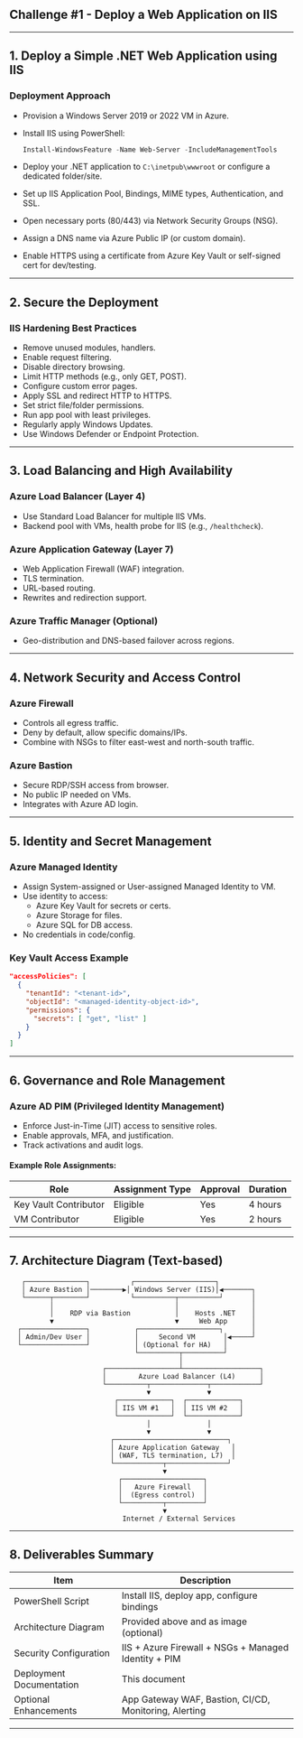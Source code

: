 
## Challenge #1 - Deploy a Web Application on IIS
---
## 1. Deploy a Simple .NET Web Application using IIS

### Deployment Approach
- Provision a Windows Server 2019 or 2022 VM in Azure.
- Install IIS using PowerShell:

  ```powershell
  Install-WindowsFeature -Name Web-Server -IncludeManagementTools
  ```

- Deploy your .NET application to `C:\inetpub\wwwroot` or configure a dedicated folder/site.
- Set up IIS Application Pool, Bindings, MIME types, Authentication, and SSL.
- Open necessary ports (80/443) via Network Security Groups (NSG).
- Assign a DNS name via Azure Public IP (or custom domain).
- Enable HTTPS using a certificate from Azure Key Vault or self-signed cert for dev/testing.

---

## 2. Secure the Deployment

### IIS Hardening Best Practices
- Remove unused modules, handlers.
- Enable request filtering.
- Disable directory browsing.
- Limit HTTP methods (e.g., only GET, POST).
- Configure custom error pages.
- Apply SSL and redirect HTTP to HTTPS.
- Set strict file/folder permissions.
- Run app pool with least privileges.
- Regularly apply Windows Updates.
- Use Windows Defender or Endpoint Protection.

---

## 3. Load Balancing and High Availability

### Azure Load Balancer (Layer 4)
- Use Standard Load Balancer for multiple IIS VMs.
- Backend pool with VMs, health probe for IIS (e.g., `/healthcheck`).

### Azure Application Gateway (Layer 7)
- Web Application Firewall (WAF) integration.
- TLS termination.
- URL-based routing.
- Rewrites and redirection support.

### Azure Traffic Manager (Optional)
- Geo-distribution and DNS-based failover across regions.

---

## 4. Network Security and Access Control

### Azure Firewall
- Controls all egress traffic.
- Deny by default, allow specific domains/IPs.
- Combine with NSGs to filter east-west and north-south traffic.

### Azure Bastion
- Secure RDP/SSH access from browser.
- No public IP needed on VMs.
- Integrates with Azure AD login.

---

## 5. Identity and Secret Management

### Azure Managed Identity
- Assign System-assigned or User-assigned Managed Identity to VM.
- Use identity to access:
  - Azure Key Vault for secrets or certs.
  - Azure Storage for files.
  - Azure SQL for DB access.
- No credentials in code/config.

### Key Vault Access Example

```json
"accessPolicies": [
  {
    "tenantId": "<tenant-id>",
    "objectId": "<managed-identity-object-id>",
    "permissions": {
      "secrets": [ "get", "list" ]
    }
  }
]
```

---

## 6. Governance and Role Management

### Azure AD PIM (Privileged Identity Management)
- Enforce Just-in-Time (JIT) access to sensitive roles.
- Enable approvals, MFA, and justification.
- Track activations and audit logs.

#### Example Role Assignments:

| Role                  | Assignment Type | Approval | Duration |
|-----------------------|------------------|----------|----------|
| Key Vault Contributor | Eligible         | Yes      | 4 hours  |
| VM Contributor        | Eligible         | Yes      | 2 hours  |

---

## 7. Architecture Diagram (Text-based)

```
   ┌───────────────┐          ┌────────────────────┐
   │ Azure Bastion │────────▶│ Windows Server (IIS)│◀───────┐
   └──────┬────────┘          └──────────┬──────────┘       │
          │                              │                  │
          │    RDP via Bastion           │    Hosts .NET    │
          ▼                              ▼     Web App      │
  ┌────────────────┐           ┌────────────────────┐       │
  │ Admin/Dev User │           │     Second VM       │◀─────┘
  └────────────────┘           │ (Optional for HA)   │
                               └──────────┬──────────┘
                                          │
                       ┌──────────────────┴───────────────────┐
                       │        Azure Load Balancer (L4)      │
                       └──────────┬──────────────┬────────────┘
                                  ▼              ▼
                          ┌─────────────┐  ┌─────────────┐
                          │ IIS VM #1   │  │ IIS VM #2   │
                          └─────────────┘  └─────────────┘
                                  │              │
                                  ▼              ▼
                         ┌────────────────────────────┐
                         │ Azure Application Gateway   │
                         │ (WAF, TLS termination, L7)  │
                         └────────────┬───────────────┘
                                      ▼
                           ┌────────────────────┐
                           │   Azure Firewall   │
                           │  (Egress control)  │
                           └──────────┬─────────┘
                                      ▼
                            Internet / External Services
```

---

## 8. Deliverables Summary

| Item                        | Description                                              |
|-----------------------------|----------------------------------------------------------|
| PowerShell Script           | Install IIS, deploy app, configure bindings              |
| Architecture Diagram        | Provided above and as image (optional)                  |
| Security Configuration      | IIS + Azure Firewall + NSGs + Managed Identity + PIM    |
| Deployment Documentation    | This document                                            |
| Optional Enhancements       | App Gateway WAF, Bastion, CI/CD, Monitoring, Alerting   |

---